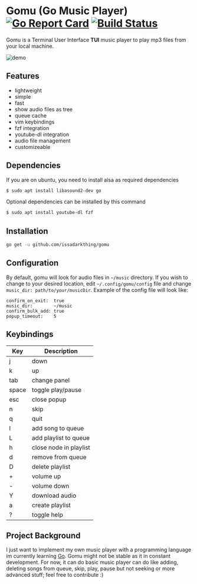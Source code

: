 
# Gomu (Go Music Player) [![Go Report Card](https://goreportcard.com/badge/github.com/issadarkthing/gomu)](https://goreportcard.com/report/github.com/issadarkthing/gomu) [![Build Status](https://travis-ci.com/issadarkthing/gomu.svg?branch=master)](https://travis-ci.com/issadarkthing/gomu)
Gomu is a Terminal User Interface **TUI** music player to play mp3 files from your local machine. 

![demo](/gomu.gif)

## Features
- lightweight
- simple
- fast
- show audio files as tree
- queue cache
- vim keybindings
- fzf integration
- youtube-dl integration
- audio file management
- customizeable

## Dependencies
If you are on ubuntu, you need to install alsa as required dependencies
```sh
$ sudo apt install libasound2-dev go
```
Optional dependencies can be installed by this command
```sh
$ sudo apt install youtube-dl fzf
```

## Installation
```sh
go get -u github.com/issadarkthing/gomu
```

## Configuration
By default, gomu will look for audio files in `~/music` directory. If you wish to change to your desired location, edit `~/.config/gomu/config` file
and change `music_dir: path/to/your/musicDir`. Example of the config file will look like:

```
confirm_on_exit:  true
music_dir:        ~/music
confirm_bulk_add: true
popup_timeout:    5
```

## Keybindings

|  Key   |       Description      |
|--------|------------------------|
| j      | down                   |
| k      | up                     |
| tab    | change panel           |
| space  | toggle play/pause      |
| esc    | close popup            |
| n      | skip                   |
| q      | quit                   |
| l      | add song to queue      |
| L      | add playlist to queue  |
| h      | close node in playlist |
| d      | remove from queue      |
| D      | delete playlist        |
| +      | volume up              |
| -      | volume down            |
| Y      | download audio         |
| a      | create playlist        |
| ?      | toggle help            |



## Project Background
I just want to implement my own music player with a programming language im currently learning [Go](https://golang.org/). Gomu might not be stable as it in constant development. For now, it can do basic music player can do like adding, deleting songs from queue, skip, play, pause but not seeking or more advanced stuff; feel free to contribute :)

